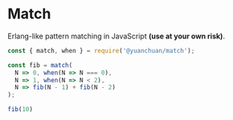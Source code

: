 # Match
Erlang-like pattern matching in JavaScript **(use at your own risk)**.

```js
const { match, when } = require('@yuanchuan/match');

const fib = match(
  N => 0, when(N => N === 0),
  N => 1, when(N => N < 2),
  N => fib(N - 1) + fib(N - 2)
);

fib(10)
```
